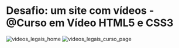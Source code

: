 # Desafio: um site com vídeos - @Curso em Vídeo HTML5 e CSS3
![videos_legais_home](https://user-images.githubusercontent.com/67872931/178082766-00883612-43c3-462e-b0cf-66e37e3d6fc6.PNG)
![videos_legais_curso_page](https://user-images.githubusercontent.com/67872931/178082768-9da185fc-025f-4563-b4e8-5bddf58c346c.PNG)
